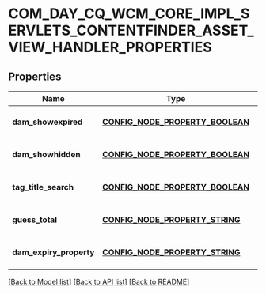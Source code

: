 # COM_DAY_CQ_WCM_CORE_IMPL_SERVLETS_CONTENTFINDER_ASSET_VIEW_HANDLER_PROPERTIES

## Properties
Name | Type | Description | Notes
------------ | ------------- | ------------- | -------------
**dam_showexpired** | [**CONFIG_NODE_PROPERTY_BOOLEAN**](configNodePropertyBoolean.md) |  | [optional] [default to null]
**dam_showhidden** | [**CONFIG_NODE_PROPERTY_BOOLEAN**](configNodePropertyBoolean.md) |  | [optional] [default to null]
**tag_title_search** | [**CONFIG_NODE_PROPERTY_BOOLEAN**](configNodePropertyBoolean.md) |  | [optional] [default to null]
**guess_total** | [**CONFIG_NODE_PROPERTY_STRING**](configNodePropertyString.md) |  | [optional] [default to null]
**dam_expiry_property** | [**CONFIG_NODE_PROPERTY_STRING**](configNodePropertyString.md) |  | [optional] [default to null]

[[Back to Model list]](../README.md#documentation-for-models) [[Back to API list]](../README.md#documentation-for-api-endpoints) [[Back to README]](../README.md)



